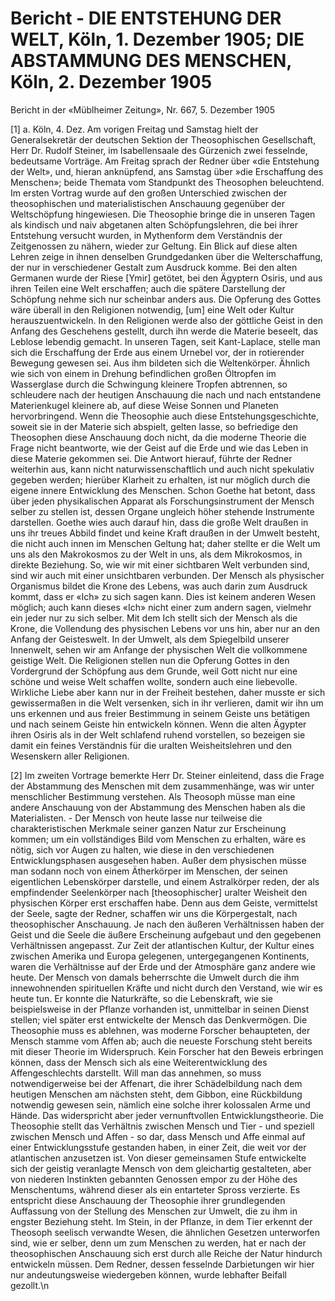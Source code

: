 # Bericht - DIE ENTSTEHUNG DER WELT, Köln, 1. Dezember 1905; DIE ABSTAMMUNG DES MENSCHEN, Köln, 2. Dezember 1905

Bericht in der «Müblheimer Zeitung», Nr. 667, 5. Dezember 1905

[1] a. Köln, 4. Dez. Am vorigen Freitag und Samstag hielt der Generalsekretär der deutschen Sektion der Theosophischen Gesellschaft, Herr Dr. Rudolf Steiner, im Isabellensaale des Gürzenich zwei fesselnde, bedeutsame Vorträge. Am Freitag sprach der Redner über «die Entstehung der Welt», und, hieran anknüpfend, ans Samstag über »die Erschaffung des Menschen»; beide Themata vom Standpunkt des Theosophen beleuchtend. Im ersten Vortrag wurde auf den großen Unterschied zwischen der theosophischen und materialistischen Anschauung gegenüber der Weltschöpfung hingewiesen. Die Theosophie bringe die in unseren Tagen als kindisch und naiv abgetanen alten Schöpfungslehren, die bei ihrer Entstehung versucht wurden, in Mythenform dem Verständnis der Zeitgenossen zu nähern, wieder zur Geltung. Ein Blick auf diese alten Lehren zeige in ihnen denselben Grundgedanken über die Welterschaffung, der nur in verschiedener Gestalt zum Ausdruck komme. Bei den alten Germanen wurde der Riese [Ymir] getötet, bei den Ägyptern Osiris, und aus ihren Teilen eine Welt erschaffen; auch die spätere Darstellung der Schöpfung nehme sich nur scheinbar anders aus. Die Opferung des Gottes wäre überall in den Religionen notwendig, [um] eine Welt oder Kultur herauszuentwickeln. In den Religionen werde also der göttliche Geist in den Anfang des Geschehens gestellt, durch ihn werde die Materie beseelt, das Leblose lebendig gemacht. In unseren Tagen, seit Kant-Laplace, stelle man sich die Erschaffung der Erde aus einem Urnebel vor, der in rotierender Bewegung gewesen sei. Aus ihm bildeten sich die Weltenkörper. Ähnlich wie sich von einem in Drehung befindlichen großen Öltropfen im Wasserglase durch die Schwingung kleinere Tropfen abtrennen, so schleudere nach der heutigen Anschauung die nach und nach entstandene Materienkugel kleinere ab, auf diese Weise Sonnen und Planeten hervorbringend. Wenn die Theosophie auch diese Entstehungsgeschichte, soweit sie in der Materie sich abspielt, gelten lasse, so befriedige den Theosophen diese Anschauung doch nicht, da die moderne Theorie die Frage nicht beantworte, wie der Geist auf die Erde und wie das Leben in diese Materie gekommen sei. Die Antwort hierauf, führte der Redner weiterhin aus, kann nicht naturwissenschaftlich und auch nicht spekulativ gegeben werden; hierüber Klarheit zu erhalten, ist nur möglich durch die eigene innere Entwicklung des Menschen. Schon Goethe hat betont, dass über jeden physikalischen Apparat als Forschungsinstrument der Mensch selber zu stellen ist, dessen Organe ungleich höher stehende Instrumente darstellen. Goethe wies auch darauf hin, dass die große Welt draußen in uns ihr treues Abbild findet und keine Kraft draußen in der Umwelt besteht, die nicht auch innen im Menschen Geltung hat; daher stellte er die Welt um uns als den Makrokosmos zu der Welt in uns, als dem Mikrokosmos, in direkte Beziehung. So, wie wir mit einer sichtbaren Welt verbunden sind, sind wir auch mit einer unsichtbaren verbunden. Der Mensch als physischer Organismus bildet die Krone des Lebens, was auch darin zum Ausdruck kommt, dass er «Ich» zu sich sagen kann. Dies ist keinem anderen Wesen möglich; auch kann dieses «Ich» nicht einer zum andern sagen, vielmehr ein jeder nur zu sich selber. Mit dem Ich stellt sich der Mensch als die Krone, die Vollendung des physischen Lebens vor uns hin, aber nur an den Anfang der Geisteswelt. In der Umwelt, als dem Spiegelbild unserer Innenwelt, sehen wir am Anfange der physischen Welt die vollkommene geistige Welt. Die Religionen stellen nun die Opferung Gottes in den Vordergrund der Schöpfung aus dem Grunde, weil Gott nicht nur eine schöne und weise Welt schaffen wollte, sondern auch eine liebevolle. Wirkliche Liebe aber kann nur in der Freiheit bestehen, daher musste er sich gewissermaßen in die Welt versenken, sich in ihr verlieren, damit wir ihn um uns erkennen und aus freier Bestimmung in seinem Geiste uns betätigen und nach seinem Geiste hin entwickeln können. Wenn die alten Ägypter ihren Osiris als in der Welt schlafend ruhend vorstellen, so bezeigen sie damit ein feines Verständnis für die uralten Weisheitslehren und den Wesenskern aller Religionen.

[2] Im zweiten Vortrage bemerkte Herr Dr. Steiner einleitend, dass die Frage der Abstammung des Menschen mit dem zusammenhänge, was wir unter menschlicher Bestimmung verstehen. Als Theosoph müsse man eine andere Anschauung von der Abstammung des Menschen haben als die Materialisten. - Der Mensch von heute lasse nur teilweise die charakteristischen Merkmale seiner ganzen Natur zur Erscheinung kommen; um ein vollständiges Bild vom Menschen zu erhalten, wäre es nötig, sich vor Augen zu halten, wie diese in den verschiedenen Entwicklungsphasen ausgesehen haben. Außer dem physischen müsse man sodann noch von einem Ätherkörper im Menschen, der seinen eigentlichen Lebenskörper darstelle, und einem Astralkörper reden, der als empfindender Seelenkörper nach [theosophischer] uralter Weisheit den physischen Körper erst erschaffen habe. Denn aus dem Geiste, vermittelst der Seele, sagte der Redner, schaffen wir uns die Körpergestalt, nach theosophischer Anschauung. Je nach den äußeren Verhältnissen haben der Geist und die Seele die äußere Erscheinung aufgebaut und den gegebenen Verhältnissen angepasst. Zur Zeit der atlantischen Kultur, der Kultur eines zwischen Amerika und Europa gelegenen, untergegangenen Kontinents, waren die Verhältnisse auf der Erde und der Atmosphäre ganz andere wie heute. Der Mensch von damals beherrschte die Umwelt durch die ihm innewohnenden spirituellen Kräfte und nicht durch den Verstand, wie wir es heute tun. Er konnte die Naturkräfte, so die Lebenskraft, wie sie beispielsweise in der Pflanze vorhanden ist, unmittelbar in seinen Dienst stellen; viel später erst entwickelte der Mensch das Denkvermögen. Die Theosophie muss es ablehnen, was moderne Forscher behaupteten, der Mensch stamme vom Affen ab; auch die neueste Forschung steht bereits mit dieser Theorie im Widerspruch. Kein Forscher hat den Beweis erbringen können, dass der Mensch sich als eine Weiterentwicklung des Affengeschlechts darstellt. Will man das annehmen, so muss notwendigerweise bei der Affenart, die ihrer Schädelbildung nach dem heutigen Menschen am nächsten steht, dem Gibbon, eine Rückbildung notwendig gewesen sein, nämlich eine solche ihrer kolossalen Arme und Hände. Das widerspricht aber jeder vernunftvollen Entwicklungstheorie. Die Theosophie stellt das Verhältnis zwischen Mensch und Tier - und speziell zwischen Mensch und Affen - so dar, dass Mensch und Affe einmal auf einer Entwicklungsstufe gestanden haben, in einer Zeit, die weit vor der atlantischen anzusetzen ist. Von dieser gemeinsamen Stufe entwickelte sich der geistig veranlagte Mensch von dem gleichartig gestalteten, aber von niederen Instinkten gebannten Genossen empor zu der Höhe des Menschentums, während dieser als ein entarteter Spross verzierte. Es entspricht diese Anschauung der Theosophie ihrer grundlegenden Auffassung von der Stellung des Menschen zur Umwelt, die zu ihm in engster Beziehung steht. Im Stein, in der Pflanze, in dem Tier erkennt der Theosoph seelisch verwandte Wesen, die ähnlichen Gesetzen unterworfen sind, wie er selber, denn um zum Menschen zu werden, hat er nach der theosophischen Anschauung sich erst durch alle Reiche der Natur hindurch entwickeln müssen. Dem Redner, dessen fesselnde Darbietungen wir hier nur andeutungsweise wiedergeben können, wurde lebhafter Beifall gezollt.\n